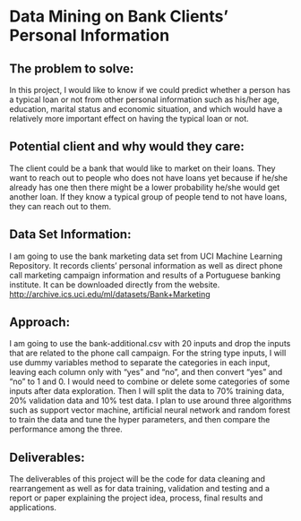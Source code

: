 # Data Mining on Bank Clients’ Personal Information

## The problem to solve:
  In this project, I would like to know if we could predict whether a person has a typical loan or not from other personal information such as his/her age, education, marital status and economic situation, and which would have a relatively more important effect on having the typical loan or not. 

## Potential client and why would they care: 
  The client could be a bank that would like to market on their loans. They want to reach out to people who does not have loans yet because if he/she already has one then there might be a lower probability he/she would get another loan. If they know a typical group of people tend to not have loans, they can reach out to them. 

## Data Set Information: 
  I am going to use the bank marketing data set from UCI Machine Learning Repository. It records clients’ personal information as well as direct phone call marketing campaign information and results of a Portuguese banking institute. It can be downloaded directly from the website. http://archive.ics.uci.edu/ml/datasets/Bank+Marketing

## Approach: 
  I am going to use the bank-additional.csv with 20 inputs and drop the inputs that are related to the phone call campaign. For the string type inputs, I will use dummy variables method to separate the categories in each input, leaving each column only with “yes” and “no”, and then convert “yes” and “no” to 1 and 0. I would need to combine or delete some categories of some inputs after data exploration. Then I will split the data to 70% training data, 20% validation data and 10% test data. I plan to use around three algorithms such as support vector machine, artificial neural network and random forest to train the data and tune the hyper parameters, and then compare the performance among the three. 

## Deliverables: 
  The deliverables of this project will be the code for data cleaning and rearrangement as well as for data training, validation and testing and a report or paper explaining the project idea, process, final results and applications. 
